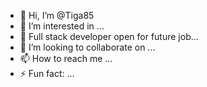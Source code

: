 - 👋 Hi, I’m @Tiga85
- 👀 I’m interested in ...
- 🌱 Full stack developer open for future job...
- 💞️ I’m looking to collaborate on ...
- 📫 How to reach me ...
- ⚡ Fun fact: ...

<!---
Tiga85/Tiga85 is a ✨ special ✨ repository because its `README.md` (this file) appears on your GitHub profile.
You can click the Preview link to take a look at your changes.
--->
